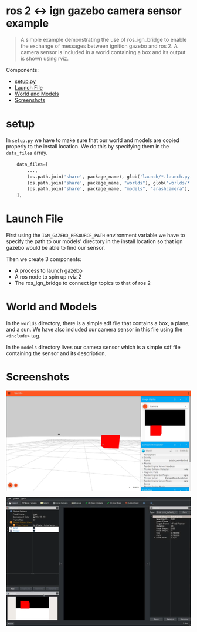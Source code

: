 # ros 2 <-> ign gazebo camera sensor example
> A simple example demonstrating the use of ros_ign_bridge to enable the exchange of messages between ignition gazebo and ros 2. A camera sensor is included in a world containing a box and its output is shown using rviz.

Components:
* [setup.py](#setup)
* [Launch File](#launch-file)
* [World and Models](#world-and-models)
* [Screenshots](#screenshots)



# setup
In `setup.py` we have to make sure that our world and models are copied properly to the install location. We do this by specifying them in the `data_files` array.
```python
    data_files=[
        ...,
        (os.path.join('share', package_name), glob('launch/*.launch.py')),
        (os.path.join('share', package_name, "worlds"), glob('worlds/*.sdf')),
        (os.path.join('share', package_name, "models", "arashcamera"), glob('models/arashcamera/*')),
    ],
```

# Launch File
First using the `IGN_GAZEBO_RESOURCE_PATH` environment variable we have to specify the path to our models' directory in the install location so that ign gazebo would be able to find our sensor.

Then we create 3 components:
  - A process to launch gazebo
  - A ros node to spin up rviz 2
  - The ros_ign_bridge to connect ign topics to that of ros 2
  
# World and Models
In the `worlds` directory, there is a simple sdf file that contains a box, a plane, and a sun. We have also included our camera sensor in this file using the `<include>` tag.

In the `models` directory lives our camera sensor which is a simple sdf file containing the sensor and its description.

# Screenshots
![gazebo](/screenshots/gazebo.png)

![rviz2](/screenshots/rviz.png)

